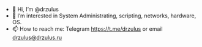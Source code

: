 - 👋 Hi, I’m @drzulus
- 👀 I’m interested in System Administrating, scripting, networks, hardware, OS.
- 📫 How to reach me: Telegram https://t.me/drzulus or email drzulus@drzulus.ru

<!---
drzulus/drzulus is a ✨ special ✨ repository because its `README.md` (this file) appears on your GitHub profile.
You can click the Preview link to take a look at your changes.
--->
